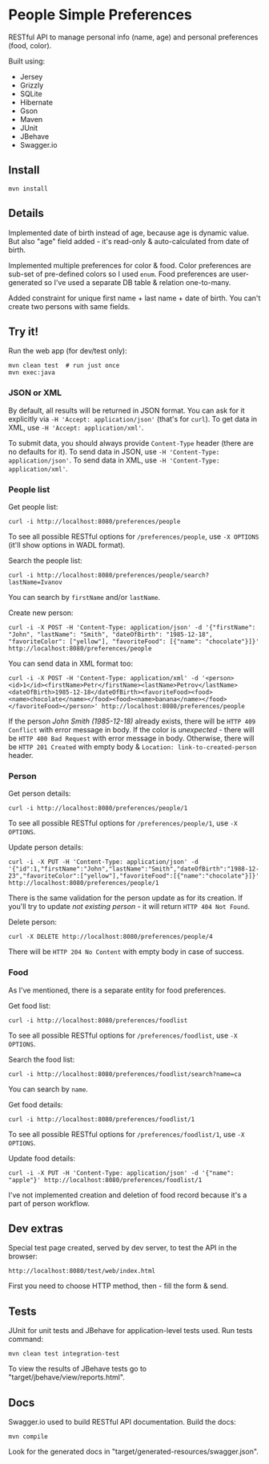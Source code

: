 People Simple Preferences
=========================

RESTful API to manage personal info (name, age) and personal preferences (food, color).

Built using:

* Jersey
* Grizzly
* SQLite
* Hibernate
* Gson
* Maven
* JUnit
* JBehave
* Swagger.io

## Install

    mvn install

## Details

Implemented date of birth instead of age, because age is dynamic value. But also "age" field added - it's read-only & auto-calculated from date of birth.

Implemented multiple preferences for color & food. Color preferences are sub-set of pre-defined colors so I used `enum`. Food preferences are user-generated so I've used a separate DB table & relation one-to-many.

Added constraint for unique first name + last name + date of birth. You can't create two persons with same fields.

## Try it!

Run the web app (for dev/test only):

    mvn clean test  # run just once
    mvn exec:java

### JSON or XML

By default, all results will be returned in JSON format. You can ask for it explicitly via `-H 'Accept: application/json'` (that's for `curl`). To get data in XML, use `-H 'Accept: application/xml'`.

To submit data, you should always provide `Content-Type` header (there are no defaults for it). To send data in JSON, use `-H 'Content-Type: application/json'`. To send data in XML, use `-H 'Content-Type: application/xml'`.

### People list

Get people list:

    curl -i http://localhost:8080/preferences/people

To see all possible RESTful options for `/preferences/people`, use `-X OPTIONS` (it'll show options in WADL format).

Search the people list:

    curl -i http://localhost:8080/preferences/people/search?lastName=Ivanov

You can search by `firstName` and/or `lastName`.

Create new person:

    curl -i -X POST -H 'Content-Type: application/json' -d '{"firstName": "John", "lastName": "Smith", "dateOfBirth": "1985-12-18", "favoriteColor": ["yellow"], "favoriteFood": [{"name": "chocolate"}]}' http://localhost:8080/preferences/people

You can send data in XML format too:

    curl -i -X POST -H 'Content-Type: application/xml' -d '<person><id>1</id><firstName>Petr</firstName><lastName>Petrov</lastName><dateOfBirth>1985-12-18</dateOfBirth><favoriteFood><food><name>chocolate</name></food><food><name>banana</name></food></favoriteFood></person>' http://localhost:8080/preferences/people

If the person _John Smith (1985-12-18)_ already exists, there will be `HTTP 409 Conflict` with error message in body. If the color is _unexpected_ - there will be `HTTP 400 Bad Request` with error message in body. Otherwise, there will be `HTTP 201 Created` with empty body & `Location: link-to-created-person` header.

### Person

Get person details:

    curl -i http://localhost:8080/preferences/people/1

To see all possible RESTful options for `/preferences/people/1`, use `-X OPTIONS`.

Update person details:

    curl -i -X PUT -H 'Content-Type: application/json' -d '{"id":1,"firstName":"John","lastName":"Smith","dateOfBirth":"1988-12-23","favoriteColor":["yellow"],"favoriteFood":[{"name":"chocolate"}]}' http://localhost:8080/preferences/people/1

There is the same validation for the person update as for its creation. If you'll try to update _not existing person_ - it will return `HTTP 404 Not Found`.

Delete person:

    curl -X DELETE http://localhost:8080/preferences/people/4

There will be `HTTP 204 No Content` with empty body in case of success.

### Food

As I've mentioned, there is a separate entity for food preferences.

Get food list:

    curl -i http://localhost:8080/preferences/foodlist

To see all possible RESTful options for `/preferences/foodlist`, use `-X OPTIONS`.

Search the food list:

    curl -i http://localhost:8080/preferences/foodlist/search?name=ca

You can search by `name`.

Get food details:

    curl -i http://localhost:8080/preferences/foodlist/1

To see all possible RESTful options for `/preferences/foodlist/1`, use `-X OPTIONS`.

Update food details:

    curl -i -X PUT -H 'Content-Type: application/json' -d '{"name": "apple"}' http://localhost:8080/preferences/foodlist/1

I've not implemented creation and deletion of food record because it's a part of person workflow.

## Dev extras

Special test page created, served by dev server, to test the API in the browser:

    http://localhost:8080/test/web/index.html

First you need to choose HTTP method, then - fill the form & send.

## Tests

JUnit for unit tests and JBehave for application-level tests used. Run tests command:

    mvn clean test integration-test
    
To view the results of JBehave tests go to "target/jbehave/view/reports.html".

## Docs

Swagger.io used to build RESTful API documentation. Build the docs:

    mvn compile

Look for the generated docs in "target/generated-resources/swagger.json".
